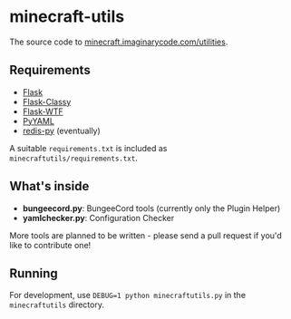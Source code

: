 # minecraft-utils

The source code to [minecraft.imaginarycode.com/utilities](http://minecraft.imaginarycode.com/utilities).

## Requirements

* [Flask](http://flask.pocoo.org)
* [Flask-Classy](http://pythonhosted.org/Flask-Classy/)
* [Flask-WTF](http://pythonhosted.org/Flask-WTF/)
* [PyYAML](http://www.pyyaml.org)
* [redis-py](https://github.com/andymccurdy/redis-py) (eventually)

A suitable `requirements.txt` is included as `minecraftutils/requirements.txt`.

## What's inside

* **bungeecord.py**: BungeeCord tools (currently only the Plugin Helper)
* **yamlchecker.py**: Configuration Checker

More tools are planned to be written - please send a pull request if you'd like to contribute one!

## Running

For development, use `DEBUG=1 python minecraftutils.py` in the `minecraftutils` directory.